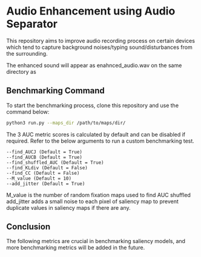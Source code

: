 # Audio Enhancement using Audio Separator

This repository aims to improve audio recording process on certain devices which tend to capture background noises/typing sound/disturbances from the surrounding.

The enhanced sound will appear as enahnced_audio.wav on the same directory as 

## Benchmarking Command

To start the benchmarking process, clone this repository and use the command below:

```bash
python3 run.py --maps_dir /path/to/maps/dir/
```

The 3 AUC metric scores is calculated by default and can be disabled if required. Refer to the below arguments to run a custom benchmarking test.

```
--find_AUCJ (Default = True)
--find_AUCB (Default = True)
--find_shuffled_AUC (Default = True)
--find_KLdiv (Default = False)
--find_CC (Default = False)
--M_value (Default = 10)
--add_jitter (Default = True)
```

M_value is the number of random fixation maps used to find AUC shuffled
add_jitter adds a small noise to each pixel of saliency map to prevent duplicate values in saliency maps if there are any.

## Conclusion

The following metrics are crucial in benchmarking saliency models, and more benchmarking metrics will be added in the future.